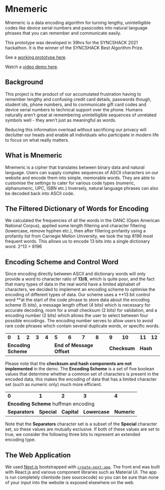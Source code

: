# Mnemeric

Mnemeric is a data encoding algorithm for turning lengthy, unintelligible codes like device serial numbers and passcodes into natural language phrases that you can remember and communicate easily.

This prototype was developed in 39hrs for the SYNCSHACK 2021 hackathon. It is the winner of the SYNCSHACK Best Algorithm Prize.

See a [working prototype here](https://mnemeric.vercel.app/).

Watch a [video demo here](https://youtu.be/Sd_gbSc3MDE).

## Background
This project is the product of our accumulated frustration having to remember lengthy and confusing credit card details, passwords though, student ids, phone numbers, and to communicate gift card codes and device serial numbers to technical support over the phone. Humans naturally aren't great at remembering unintelligible sequences of unrelated symbols well - they aren’t just as meaningful as words.

Reducing this information overload without sacrificing our privacy will declutter our heads and enable all individuals who participate in modern life to focus on what really matters.

## What is Mnemeric
Mnemeric is a cipher that translates between binary data and natural language. Users can supply complex sequences of ASCII characters on our website and encode them into simple, memorable words. They are able to customise the settings to cater for various code types (numeric, alphanumeric, UPC, ISBN etc.) Inversely, natural language phrases can also be decoded back into ASCII code.

## The Filtered Dictionary of Words for Encoding

We calculated the frequencies of all the words in the OANC (Open American National Corpus), applied some length filtering and character filtering (lowercase, remove hyphen etc.), then after filtering profanity using a profanity list from Carnegie Mellon University, we took the top 8196 most frequent words. This allows us to encode 13 bits into a single dictionary word.
2^13 = 8196


## Encoding Scheme and Control Word

Since encoding directly between ASCII and dictionary words will only provide a word to character ratio of **13/8**, which is quite poor, and the fact that many types of data in the real world have a limited alphabet of characters, we decided to implement an encoding scheme to optimise the encoding of different types of data. 
 Our scheme uses a **13 bit control word **at the start of the code phrase to store data about the encoding scheme (5 bits), a message length offset (4 bits) which is necessary for accurate decoding, room for a small checksum (2 bits) for validation, and a encoding number (2 bits) which allows the user to select between four possible encodings. The encoding number serves to allow users to avoid rare code phrases which contain several duplicate words, or specific words.


<table>
  <tr>
   <td>
<strong>0</strong>
   </td>
   <td><strong>1</strong>
   </td>
   <td><strong>2</strong>
   </td>
   <td><strong>3</strong>
   </td>
   <td><strong>4</strong>
   </td>
   <td><strong>5</strong>
   </td>
   <td><strong>6</strong>
   </td>
   <td><strong>7</strong>
   </td>
   <td><strong>8</strong>
   </td>
   <td><strong>9</strong>
   </td>
   <td><strong>10</strong>
   </td>
   <td><strong>11</strong>
   </td>
   <td><strong>12</strong>
   </td>
  </tr>
  <tr>
   <td colspan="5" ><strong>Encoding Scheme</strong>
   </td>
   <td colspan="4" ><strong>End of Message Offset</strong>
   </td>
   <td colspan="2" ><strong>Checksum</strong>
   </td>
   <td colspan="2" ><strong>Hash</strong>
   </td>
  </tr>
</table>



 Please note that the **checksum and hash components are not implemented** in the demo.
 The **Encoding Scheme** is a set of five boolean values that determine whether a common set of characters is present in the encoded data, this makes the encoding of data that has a limited character set (such as numeric only) much more efficient.
 

<table>
  <tr>
   <td>
<strong>0</strong>
   </td>
   <td><strong>1</strong>
   </td>
   <td><strong>2</strong>
   </td>
   <td><strong>3</strong>
   </td>
   <td><strong>4</strong>
   </td>
  </tr>
  <tr>
   <td colspan="5" ><strong>Encoding Scheme</strong> huffman encoding
   </td>
  </tr>
  <tr>
   <td><strong>Separators</strong>
   </td>
   <td><strong>Special</strong>
   </td>
   <td><strong>Capital</strong>
   </td>
   <td><strong>Lowercase</strong>
   </td>
   <td><strong>Numeric</strong>
   </td>
  </tr>
</table>



Note that the **Separators** character set is a subset of the **Special** character set, so these values are mutually exclusive. If both of these values are set to true, we consider the following three bits to represent an extended encoding type.

## The Web Application

We used [Next.js](https://nextjs.org/) bootstrapped with [`create-next-app`](https://github.com/vercel/next.js/tree/canary/packages/create-next-app). The front end was built with React.js and various component libraries such as Material UI. The app is run completely clientside (see sourcecode) so you can be sure than none of your input into the website is exposed elsewhere on the web.
